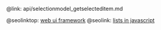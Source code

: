 @link: api/selectionmodel_getselecteditem.md

@seolinktop: [web ui framework](https://webix.com)
@seolink: [lists in javascript](https://webix.com/widget/list/)